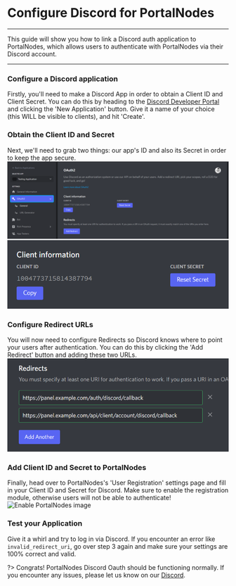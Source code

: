 # Configure Discord for PortalNodes

***

This guide will show you how to link a Discord auth application to PortalNodes, which allows
users to authenticate with PortalNodes via their Discord account.

***

### Configure a Discord application

Firstly, you'll need to make a Discord App in order to obtain a Client ID and Client Secret.
You can do this by heading to the [Discord Developer Portal](https://discord.com/developers)
and clicking the 'New Application' button. Give it a name of your choice (this WILL be visible to
clients), and hit 'Create'.

### Obtain the Client ID and Secret

Next, we'll need to grab two things: our app's ID and also its Secret in order to keep the app secure.
![Discord ID image](../../public/images/discord_id.png)
![Discord ID image 2](../../public/images/discord_id_2.png)

### Configure Redirect URLs

You will now need to configure Redirects so Discord knows where to point your users after authentication.
You can do this by clicking the 'Add Redirect' button and adding these two URLs.
![Discord Redirect image](../../public/images/discord_redirect.png)

### Add Client ID and Secret to PortalNodes

Finally, head over to PortalNodes's 'User Registration' settings page and fill in your Client ID and Secret
for Discord. Make sure to enable the registration module, otherwise users will not be able to authenticate!
![Enable PortalNodes image](https://media.discordapp.net/attachments/852878452569800734/1083779973543899317/discord_PortalNodes.png.png?width=959&height=215)

### Test your Application

Give it a whirl and try to log in via Discord. If you encounter an error like `invalid_redirect_uri`, go over
step 3 again and make sure your settings are 100% correct and valid.

?>
Congrats! PortalNodes Discord Oauth should be functioning normally.
If you encounter any issues, please let us know on our [Discord](https://discord.com/invite/qttGR4Z5Pk).
